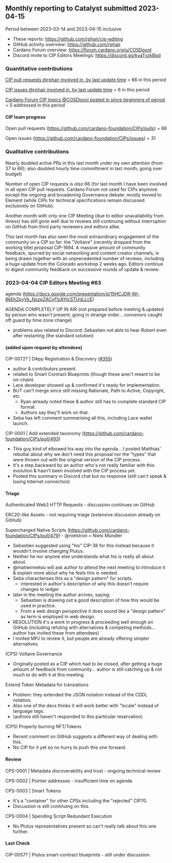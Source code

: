## Monthly reporting to Catalyst submitted 2023-04-15

Period between 2023-03-14 and 2023-04-15 inclusive

- These reports: https://github.com/rphair/cip-editing
- GitHub activity overview: https://github.com/rphair
- Cardano Forum overview: https://forum.cardano.org/u/COSDpool
- Discord invite to CIP Editors Meetings: https://discord.gg/kyaTyzkBqd

### Quantitative contributions

[CIP pull requests @rphair involved in, by last update time](https://github.com/cardano-foundation/CIPs/pulls?q=is%3Apr+involves%3Arphair+sort%3Aupdated-desc) = 66 in this period

[CIP issues @rphair involved in, by last update time](https://github.com/cardano-foundation/CIPs/issues?q=is%3Aissue+involves%3Arphair+sort%3Aupdated-desc) = 6 in this period

[Cardano Forum CIP topics @COSDpool posted in since beginning of period](https://forum.cardano.org/search?q=%23developers%3Acips%20%40COSDpool%20after%3A2023-03-14) = 0 addressed in this period

#### CIP team progress

Open pull requests (https://github.com/cardano-foundation/CIPs/pulls) = 66

Open issues (https://github.com/cardano-foundation/CIPs/issues) = 31

### Qualitative contributions

Nearly doubled active PRs in this last month under my own attention (from 37 to 66); also doubled hourly time committment in last month; going over budget)

Number of open CIP requests is *also* 66 (for last month I have been involved in all open CIP pull requests.
Cardano Forum not used for CIPs anymore except the ongoing and broadening Governance debate: mostly moved to Element (while CIPs for technical specifications remain discussed exclusively on GitHub).

Another month with only one CIP Meeting (due to editor unavailability from illness) has still gone well due to reviews still continuing without interruption on GitHub from third party reviewers and editors alike.

This last month has also seen the most extraordinary engagement of the community on a CIP so far: the "Voltaire" (recently dropped from the working title) proposal CIP-1694.  A massive amount of community feedback, spurred by social networking and content creator channels, is being drawn together with an unprecedented number of reviews, including a huge update from the Colorado workshop 2 weeks ago.  Editors continue to digest community feedback on successive rounds of update & review.

### 2023-04-04 CIP Editors Meeting #63

agenda (https://docs.google.com/presentation/d/15HCJDR-Wr-8kEhZpyVk_NszpZACyf1zAYtcSTUgLLcE)

AGENDA COMPLETELY UP IN AIR (not prepared before meeting & updated by person who wasn't present; going in strange order... convenors caught off guard by time zone change)

-   problems also related to Discord: Sebastien not able to hear Robert even after restarting (the standard solution)

#### (added upon request by attendees)

CIP-0072? | DApp Registration & Discovery ([#355](https://github.com/cardano-foundation/CIPs/pull/355))

-   author & contributors present.
-   related to Smart Contract Blueprints (though these aren't meant to be on-chain)
-   Lace developer showed up & confirmed it's ready for implementation.
-   BUT can't merge since still missing Rationale, Path to Active, Copyright, etc.
    -   Ryan already noted these & author still has to complete standard CIP format.
    -   Authors say they'll work on that.
-   Seba has left comment summarising all this, including Lace wallet launch.

CIP-0001 | Add extended taxonomy (https://github.com/cardano-foundation/CIPs/pull/493)

-   This guy kind of elbowed his way into the agenda... I posted Matthias' rebuttal about why we don't need this proposal nor the "types" that were thrown out with the original version of the CIP process.
-   It's a step backward by an author who's not really familiar with this evolution & hasn't been involved with the CIP process yet.
-   Posted this summary in Discord chat but no response (still can't speak & losing Internet connection)

#### Triage

Authenticated Web3 HTTP Requests - discussion continues on GitHub

ERC20-like Assets - not requiring triage (extensive discussion already on GitHub)

Supercharged Native Scripts (https://github.com/cardano-foundation/CIPs/pull/479) - @nielstron = Niels Mündler

-   Sebastien suggested using "his" CIP-38 for this instead because it wouldn't involve changing Plutus.
-   Neither he nor anyone else understands what his is really all about about.
-   @matiwinnetou will ask author to attend the next meeting to introduce it & explain more about why he feels this is needed.
-   Seba characterises this as a "design pattern" for scripts.
    -   interested in author's description of why this doesn't require changes to ledger
-   later in the meeting the author arrives, saying:
    -   Sebastien is drawing out a good description of how this would be used in practice.
    -   From a web design perspective it does sound like a "design pattern" as term is employed in web design.
-   RESOLUTION it's a work in progress & proceeding well enough on GitHub (including refuting with alternatives & competing methods... author has invited these from attendees)
-   I invited MPJ to review it, but people are already offering simpler alternatives.

(CPS) Voltaire Governance

-   Originally posted as a CIP which had to be closed, after getting a huge amount of feedback from community... author is still catching up & not much to do with it at this meeting.

Extend Token Metadata for translations

-   Problem: they extended the JSON notation instead of the CDDL notation.
-   Also one of the devs thinks it will work better with "locale" instead of language tags.
-   (authors still haven't responded to this particular reservation)

(CPS) Properly burning NFT/Tokens

-   Recent comment on GitHub suggests a different way of dealing with this.
-   No CIP for it yet so no hurry to push this one forward.

#### Review

CPS-0001 | Metadata discoverability and trust - ongoing technical review

CPS-0002 | Pointer addresses - insufficient time on agenda

CPS-0003 | Smart Tokens

-   It's a "container" for other CPSs including the "rejected" CIP70.
-   Discussion is still continuing on this.

CPS-0004 | Spending Script Redundant Execution

-   No Plutus representatives present so can't really talk about this one further.

#### Last Check

CIP-0057? | Plutus smart-contract blueprints - still under discussion.
